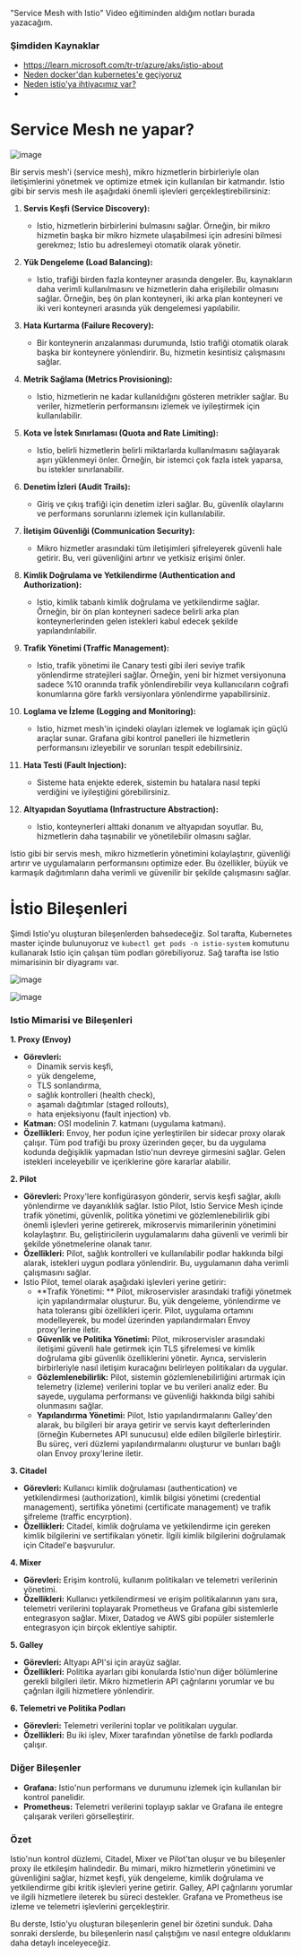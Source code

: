 "Service Mesh with Istio" Video eğitiminden aldığım notları burada yazacağım.

### Şimdiden Kaynaklar
- https://learn.microsoft.com/tr-tr/azure/aks/istio-about
- [Neden docker'dan kubernetes'e geçiyoruz](https://youtu.be/H1d8Wwx4vkI?si=_BpjhgoZhZEhSIRz&t=258)
- [Neden istio'ya ihtiyacımız var?](https://youtu.be/H1d8Wwx4vkI?si=lk4rNRhsmBnP1usk&t=390)
- 

# Service Mesh ne yapar?

![image](https://github.com/user-attachments/assets/8e9eda73-932d-4886-bd61-328719655a22)

Bir servis mesh'i (service mesh), mikro hizmetlerin birbirleriyle olan iletişimlerini yönetmek ve optimize etmek için kullanılan bir katmandır. Istio gibi bir servis mesh ile aşağıdaki önemli işlevleri gerçekleştirebilirsiniz:

1. **Servis Keşfi (Service Discovery):**
   - Istio, hizmetlerin birbirlerini bulmasını sağlar. Örneğin, bir mikro hizmetin başka bir mikro hizmete ulaşabilmesi için adresini bilmesi gerekmez; Istio bu adreslemeyi otomatik olarak yönetir.

2. **Yük Dengeleme (Load Balancing):**
   - Istio, trafiği birden fazla konteyner arasında dengeler. Bu, kaynakların daha verimli kullanılmasını ve hizmetlerin daha erişilebilir olmasını sağlar. Örneğin, beş ön plan konteyneri, iki arka plan konteyneri ve iki veri konteyneri arasında yük dengelemesi yapılabilir.

3. **Hata Kurtarma (Failure Recovery):**
   - Bir konteynerin arızalanması durumunda, Istio trafiği otomatik olarak başka bir konteynere yönlendirir. Bu, hizmetin kesintisiz çalışmasını sağlar.

4. **Metrik Sağlama (Metrics Provisioning):**
   - Istio, hizmetlerin ne kadar kullanıldığını gösteren metrikler sağlar. Bu veriler, hizmetlerin performansını izlemek ve iyileştirmek için kullanılabilir.

5. **Kota ve İstek Sınırlaması (Quota and Rate Limiting):**
   - Istio, belirli hizmetlerin belirli miktarlarda kullanılmasını sağlayarak aşırı yüklenmeyi önler. Örneğin, bir istemci çok fazla istek yaparsa, bu istekler sınırlanabilir.

6. **Denetim İzleri (Audit Trails):**
   - Giriş ve çıkış trafiği için denetim izleri sağlar. Bu, güvenlik olaylarını ve performans sorunlarını izlemek için kullanılabilir.

7. **İletişim Güvenliği (Communication Security):**
   - Mikro hizmetler arasındaki tüm iletişimleri şifreleyerek güvenli hale getirir. Bu, veri güvenliğini artırır ve yetkisiz erişimi önler.

8. **Kimlik Doğrulama ve Yetkilendirme (Authentication and Authorization):**
   - Istio, kimlik tabanlı kimlik doğrulama ve yetkilendirme sağlar. Örneğin, bir ön plan konteyneri sadece belirli arka plan konteynerlerinden gelen istekleri kabul edecek şekilde yapılandırılabilir.

9. **Trafik Yönetimi (Traffic Management):**
   - Istio, trafik yönetimi ile Canary testi gibi ileri seviye trafik yönlendirme stratejileri sağlar. Örneğin, yeni bir hizmet versiyonuna sadece %10 oranında trafik yönlendirebilir veya kullanıcıların coğrafi konumlarına göre farklı versiyonlara yönlendirme yapabilirsiniz.

10. **Loglama ve İzleme (Logging and Monitoring):**
    - Istio, hizmet mesh'in içindeki olayları izlemek ve loglamak için güçlü araçlar sunar. Grafana gibi kontrol panelleri ile hizmetlerin performansını izleyebilir ve sorunları tespit edebilirsiniz.

11. **Hata Testi (Fault Injection):**
    - Sisteme hata enjekte ederek, sistemin bu hatalara nasıl tepki verdiğini ve iyileştiğini görebilirsiniz.

12. **Altyapıdan Soyutlama (Infrastructure Abstraction):**
    - Istio, konteynerleri alttaki donanım ve altyapıdan soyutlar. Bu, hizmetlerin daha taşınabilir ve yönetilebilir olmasını sağlar.

Istio gibi bir servis mesh, mikro hizmetlerin yönetimini kolaylaştırır, güvenliği artırır ve uygulamaların performansını optimize eder. Bu özellikler, büyük ve karmaşık dağıtımların daha verimli ve güvenilir bir şekilde çalışmasını sağlar.

# İstio Bileşenleri

Şimdi Istio'yu oluşturan bileşenlerden bahsedeceğiz. Sol tarafta, Kubernetes master içinde bulunuyoruz ve `kubectl get pods -n istio-system` komutunu kullanarak Istio için çalışan tüm podları görebiliyoruz. Sağ tarafta ise Istio mimarisinin bir diyagramı var.

![image](https://github.com/user-attachments/assets/e7700af4-6721-4b59-9f0b-d942aaa53e85)

![image](https://github.com/user-attachments/assets/5d6bd3c7-819e-4c9a-8f50-86e304daa0a0)


### Istio Mimarisi ve Bileşenleri

**1. Proxy (Envoy)**
   - **Görevleri:**
       - Dinamik servis keşfi,
       - yük dengeleme,
       - TLS sonlandırma,
       - sağlık kontrolleri (health check),
       - aşamalı dağıtımlar (staged rollouts),
       - hata enjeksiyonu (fault injection) vb.
   - **Katman:** OSI modelinin 7. katmanı (uygulama katmanı).
   - **Özellikleri:** Envoy, her podun içine yerleştirilen bir sidecar proxy olarak çalışır. Tüm pod trafiği bu proxy üzerinden geçer, bu da uygulama kodunda değişiklik yapmadan Istio'nun devreye girmesini sağlar. Gelen istekleri inceleyebilir ve içeriklerine göre kararlar alabilir.

**2. Pilot**
   - **Görevleri:** Proxy'lere konfigürasyon gönderir, servis keşfi sağlar, akıllı yönlendirme ve dayanıklılık sağlar. Istio Pilot, Istio Service Mesh içinde trafik yönetimi, güvenlik, politika yönetimi ve gözlemlenebilirlik gibi önemli işlevleri yerine getirerek, mikroservis mimarilerinin yönetimini kolaylaştırır. Bu, geliştiricilerin uygulamalarını daha güvenli ve verimli bir şekilde yönetmelerine olanak tanır.
   - **Özellikleri:** Pilot, sağlık kontrolleri ve kullanılabilir podlar hakkında bilgi alarak, istekleri uygun podlara yönlendirir. Bu, uygulamanın daha verimli çalışmasını sağlar.
   - Istio Pilot, temel olarak aşağıdaki işlevleri yerine getirir:
       - **Trafik Yönetimi: ** Pilot, mikroservisler arasındaki trafiği yönetmek için yapılandırmalar oluşturur. Bu, yük dengeleme, yönlendirme ve hata toleransı gibi özellikleri içerir. Pilot, uygulama ortamını modelleyerek, bu model üzerinden yapılandırmaları Envoy proxy'lerine iletir.
       - **Güvenlik ve Politika Yönetimi:** Pilot, mikroservisler arasındaki iletişimi güvenli hale getirmek için TLS şifrelemesi ve kimlik doğrulama gibi güvenlik özelliklerini yönetir. Ayrıca, servislerin birbirleriyle nasıl iletişim kuracağını belirleyen politikaları da uygular.
       - **Gözlemlenebilirlik:** Pilot, sistemin gözlemlenebilirliğini artırmak için telemetry (izleme) verilerini toplar ve bu verileri analiz eder. Bu sayede, uygulama performansı ve güvenliği hakkında bilgi sahibi olunmasını sağlar.
       - **Yapılandırma Yönetimi:** Pilot, Istio yapılandırmalarını Galley'den alarak, bu bilgileri bir araya getirir ve servis kayıt defterlerinden (örneğin Kubernetes API sunucusu) elde edilen bilgilerle birleştirir. Bu süreç, veri düzlemi yapılandırmalarını oluşturur ve bunları bağlı olan Envoy proxy'lerine iletir.

**3. Citadel**
   - **Görevleri:** Kullanıcı kimlik doğrulaması (authentication) ve yetkilendirmesi (authorization), kimlik bilgisi yönetimi (credential management), sertifika yönetimi (certificate management) ve trafik şifreleme (traffic encyrption).
   - **Özellikleri:** Citadel, kimlik doğrulama ve yetkilendirme için gereken kimlik bilgilerini ve sertifikaları yönetir. İlgili kimlik bilgilerini doğrulamak için Citadel'e başvurulur.

**4. Mixer**
   - **Görevleri:** Erişim kontrolü, kullanım politikaları ve telemetri verilerinin yönetimi.
   - **Özellikleri:** Kullanıcı yetkilendirmesi ve erişim politikalarının yanı sıra, telemetri verilerini toplayarak Prometheus ve Grafana gibi sistemlerle entegrasyon sağlar. Mixer, Datadog ve AWS gibi popüler sistemlerle entegrasyon için birçok eklentiye sahiptir.

**5. Galley**
   - **Görevleri:** Altyapı API'si için arayüz sağlar.
   - **Özellikleri:** Politika ayarları gibi konularda Istio'nun diğer bölümlerine gerekli bilgileri iletir. Mikro hizmetlerin API çağrılarını yorumlar ve bu çağrıları ilgili hizmetlere yönlendirir.

**6. Telemetri ve Politika Podları**
   - **Görevleri:** Telemetri verilerini toplar ve politikaları uygular.
   - **Özellikleri:** Bu iki işlev, Mixer tarafından yönetilse de farklı podlarda çalışır.

### Diğer Bileşenler

- **Grafana:** Istio'nun performans ve durumunu izlemek için kullanılan bir kontrol panelidir.
- **Prometheus:** Telemetri verilerini toplayıp saklar ve Grafana ile entegre çalışarak verileri görselleştirir.

### Özet

Istio'nun kontrol düzlemi, Citadel, Mixer ve Pilot'tan oluşur ve bu bileşenler proxy ile etkileşim halindedir. Bu mimari, mikro hizmetlerin yönetimini ve güvenliğini sağlar, hizmet keşfi, yük dengeleme, kimlik doğrulama ve yetkilendirme gibi kritik işlevleri yerine getirir. Galley, API çağrılarını yorumlar ve ilgili hizmetlere ileterek bu süreci destekler. Grafana ve Prometheus ise izleme ve telemetri işlevlerini gerçekleştirir.

Bu derste, Istio'yu oluşturan bileşenlerin genel bir özetini sunduk. Daha sonraki derslerde, bu bileşenlerin nasıl çalıştığını ve nasıl entegre olduklarını daha detaylı inceleyeceğiz.
